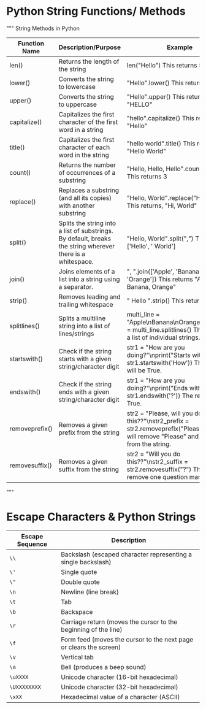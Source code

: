 # Python String Functions/ Methods

"""
String Methods in Python

Function Name     | Description/Purpose                                            | Example
------------------|---------------------------------------------------------------|-----------------------------------------------------------------
len()             | Returns the length of the string                              | len("Hello") This returns 5
lower()           | Converts the string to lowercase                              | "Hello".lower() This returns "hello"
upper()           | Converts the string to uppercase                              | "Hello".upper() This returns "HELLO"
capitalize()      | Capitalizes the first character of the first word in a string | "hello".capitalize() This returns "Hello"
title()           | Capitalizes the first character of each word in the string    | "hello world".title() This returns "Hello World"
count()           | Returns the number of occurrences of a substring              | "Hello, Hello, Hello".count("Hello") This returns 3
replace()         | Replaces a substring (and all its copies) with another substring | "Hello, World".replace("Hello", "Hi") This returns, "Hi, World"
split()           | Splits the string into a list of substrings. By default, breaks the string wherever there is a whitespace. | "Hello, World".split(",") This returns ['Hello', ' World']
join()            | Joins elements of a list into a string using a separator.     | ", ".join(['Apple', 'Banana', 'Orange']) This returns "Apple, Banana, Orange"
strip()           | Removes leading and trailing whitespace                       | " Hello ".strip() This returns "Hello"
splitlines()      | Splits a multiline string into a list of lines/strings        | multi_line = "Apple\nBanana\nOrange"\nSplit_list = multi_line.splitlines() This returns a list of individual strings.
startswith()      | Check if the string starts with a given string/character digit | str1 = "How are you doing?"\nprint("Starts with 'How':", str1.startswith('How')) The result will be True.
endswith()        | Check if the string ends with a given string/character digit  | str1 = "How are you doing?"\nprint("Ends with '?':", str1.endswith('?')) The result will be True.
removeprefix()    | Removes a given prefix from the string                        | str2 = "Please, will you do this??"\nstr2_prefix = str2.removeprefix("Please, ") This will remove "Please" and space from the string.
removesuffix()    | Removes a given suffix from the string                        | str2 = "Will you do this??"\nstr2_suffix = str2.removesuffix("?") This will remove one question mark.
"""

#
# Escape Characters & Python Strings


| **Escape Sequence** | **Description**                                                            |
|---------------------|----------------------------------------------------------------------------|
| `\\`                | Backslash (escaped character representing a single backslash)              |
| `\'`                | Single quote                                                               |
| `\"`                | Double quote                                                               |
| `\n`                | Newline (line break)                                                       |
| `\t`                | Tab                                                                        |
| `\b`                | Backspace                                                                  |
| `\r`                | Carriage return (moves the cursor to the beginning of the line)            |
| `\f`                | Form feed (moves the cursor to the next page or clears the screen)         |
| `\v`                | Vertical tab                                                               |
| `\a`                | Bell (produces a beep sound)                                               |
| `\uXXXX`            | Unicode character (16-bit hexadecimal)                                     |
| `\UXXXXXXXX`        | Unicode character (32-bit hexadecimal)                                     |
| `\xXX`              | Hexadecimal value of a character (ASCII)                                   |
